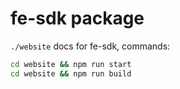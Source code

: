 # fe-sdk package

`./website` docs for fe-sdk, commands:

```bash
cd website && npm run start
cd website && npm run build
```

